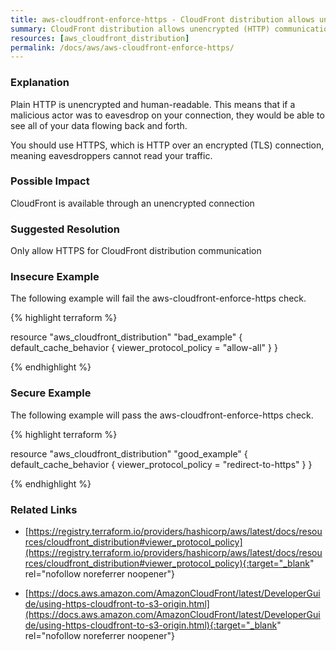 ```yaml
---
title: aws-cloudfront-enforce-https - CloudFront distribution allows unencrypted (HTTP) communications.
summary: CloudFront distribution allows unencrypted (HTTP) communications. 
resources: [aws_cloudfront_distribution] 
permalink: /docs/aws/aws-cloudfront-enforce-https/
---
```

### Explanation


Plain HTTP is unencrypted and human-readable. This means that if a malicious actor was to eavesdrop on your connection, they would be able to see all of your data flowing back and forth.

You should use HTTPS, which is HTTP over an encrypted (TLS) connection, meaning eavesdroppers cannot read your traffic.


### Possible Impact
CloudFront is available through an unencrypted connection

### Suggested Resolution
Only allow HTTPS for CloudFront distribution communication


### Insecure Example

The following example will fail the aws-cloudfront-enforce-https check.

{% highlight terraform %}

resource "aws_cloudfront_distribution" "bad_example" {
	default_cache_behavior {
	    viewer_protocol_policy = "allow-all"
	  }
}

{% endhighlight %}



### Secure Example

The following example will pass the aws-cloudfront-enforce-https check.

{% highlight terraform %}

resource "aws_cloudfront_distribution" "good_example" {
	default_cache_behavior {
	    viewer_protocol_policy = "redirect-to-https"
	  }
}

{% endhighlight %}



### Related Links


- [https://registry.terraform.io/providers/hashicorp/aws/latest/docs/resources/cloudfront_distribution#viewer_protocol_policy](https://registry.terraform.io/providers/hashicorp/aws/latest/docs/resources/cloudfront_distribution#viewer_protocol_policy){:target="_blank" rel="nofollow noreferrer noopener"}

- [https://docs.aws.amazon.com/AmazonCloudFront/latest/DeveloperGuide/using-https-cloudfront-to-s3-origin.html](https://docs.aws.amazon.com/AmazonCloudFront/latest/DeveloperGuide/using-https-cloudfront-to-s3-origin.html){:target="_blank" rel="nofollow noreferrer noopener"}


